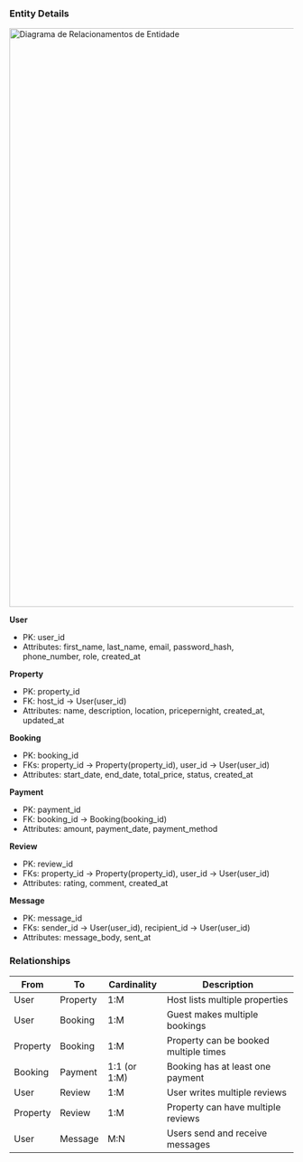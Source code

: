 ### Entity Details
<img width="1536" height="1024" alt="Diagrama de Relacionamentos de Entidade" src="https://github.com/user-attachments/assets/565bc6b0-aaed-498a-9fba-6a85a3f695ad" />

**User**
- PK: user_id  
- Attributes: first_name, last_name, email, password_hash, phone_number, role, created_at  

**Property**
- PK: property_id  
- FK: host_id → User(user_id)  
- Attributes: name, description, location, pricepernight, created_at, updated_at  

**Booking**
- PK: booking_id  
- FKs: property_id → Property(property_id), user_id → User(user_id)  
- Attributes: start_date, end_date, total_price, status, created_at  

**Payment**
- PK: payment_id  
- FK: booking_id → Booking(booking_id)  
- Attributes: amount, payment_date, payment_method  

**Review**
- PK: review_id  
- FKs: property_id → Property(property_id), user_id → User(user_id)  
- Attributes: rating, comment, created_at  

**Message**
- PK: message_id  
- FKs: sender_id → User(user_id), recipient_id → User(user_id)  
- Attributes: message_body, sent_at  

### Relationships

| From       | To         | Cardinality | Description |
|------------|------------|------------|-------------|
| User       | Property   | 1:M        | Host lists multiple properties |
| User       | Booking    | 1:M        | Guest makes multiple bookings |
| Property   | Booking    | 1:M        | Property can be booked multiple times |
| Booking    | Payment    | 1:1 (or 1:M) | Booking has at least one payment |
| User       | Review     | 1:M        | User writes multiple reviews |
| Property   | Review     | 1:M        | Property can have multiple reviews |
| User       | Message    | M:N        | Users send and receive messages |
